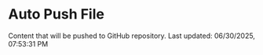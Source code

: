 # Auto Push File

Content that will be pushed to GitHub repository.
Last updated: 06/30/2025, 07:53:31 PM